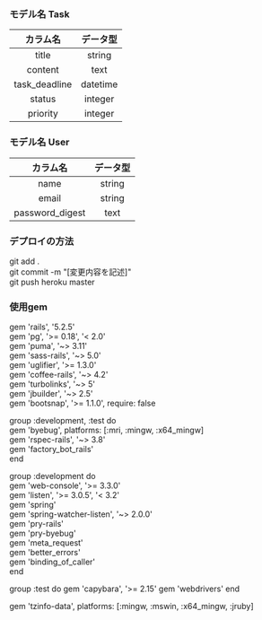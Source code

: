 ### モデル名 Task

| カラム名 | データ型 |
| :---: | :---: |
| title | string |
| content | text |
| task_deadline | datetime |
| status | integer |
| priority | integer |


### モデル名 User

| カラム名 | データ型 |
| :---: | :---: |
| name | string |
| email | string |
| password_digest | text |



### デプロイの方法
git add .  
git commit -m "[変更内容を記述]"  
git push heroku master  






### 使用gem
gem 'rails', '5.2.5'  
gem 'pg', '>= 0.18', '< 2.0'  
gem 'puma', '~> 3.11'  
gem 'sass-rails', '~> 5.0'  
gem 'uglifier', '>= 1.3.0'  
gem 'coffee-rails', '~> 4.2'  
gem 'turbolinks', '~> 5'  
gem 'jbuilder', '~> 2.5'  
gem 'bootsnap', '>= 1.1.0', require: false

group :development, :test do  
  gem 'byebug', platforms: [:mri, :mingw, :x64_mingw]  
  gem 'rspec-rails', '~> 3.8'  
  gem 'factory_bot_rails'  
end

group :development do  
   gem 'web-console', '>= 3.3.0'  
  gem 'listen', '>= 3.0.5', '< 3.2'  
  gem 'spring'  
  gem 'spring-watcher-listen', '~> 2.0.0'  
  gem 'pry-rails'  
  gem 'pry-byebug'  
  gem 'meta_request'  
  gem 'better_errors'  
  gem 'binding_of_caller'  
end

group :test do
  gem 'capybara', '>= 2.15'
  gem 'webdrivers'
end

gem 'tzinfo-data', platforms: [:mingw, :mswin, :x64_mingw, :jruby]
